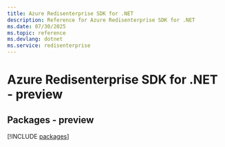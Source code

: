 ```yaml
---
title: Azure Redisenterprise SDK for .NET
description: Reference for Azure Redisenterprise SDK for .NET
ms.date: 07/30/2025
ms.topic: reference
ms.devlang: dotnet
ms.service: redisenterprise
---
```

# Azure Redisenterprise SDK for .NET - preview
## Packages - preview
[!INCLUDE [packages](redisenterprise-index.md)]